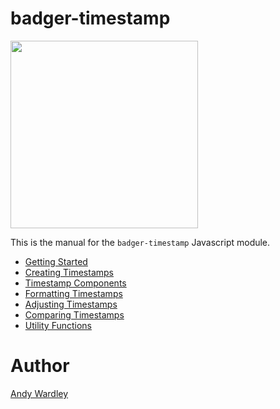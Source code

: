 # badger-timestamp

<img src="./images/badger2.svg" width="300"/>

This is the manual for the `badger-timestamp` Javascript module.

* [Getting Started](manual/getting_started.html)
* [Creating Timestamps](manual/creating_timestamps.html)
* [Timestamp Components](manual/timestamp_components.html)
* [Formatting Timestamps](manual/formatting_timestamps.html)
* [Adjusting Timestamps](manual/adjusting_timestamps.html)
* [Comparing Timestamps](manual/comparing_timestamps.html)
* [Utility Functions](manual/utility_functions.html)

# Author
[Andy Wardley](https://github.com/abw)
